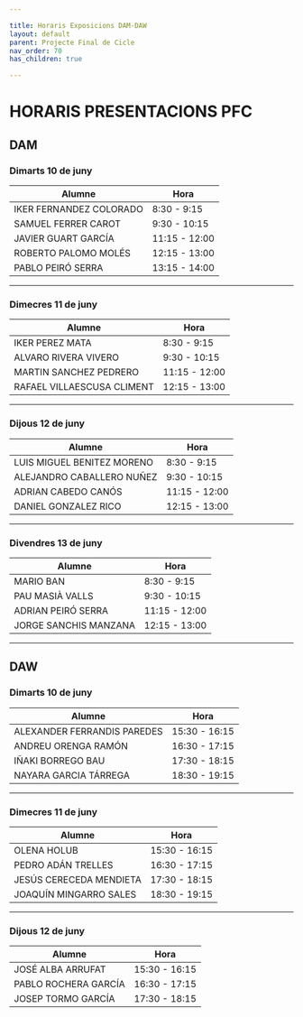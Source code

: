 ```yaml
---

title: Horaris Exposicions DAM-DAW
layout: default
parent: Projecte Final de Cicle
nav_order: 70
has_children: true

---
```


# HORARIS PRESENTACIONS PFC

## DAM

### **Dimarts 10 de juny**

| **Alumne**              | **Hora**      |
| ----------------------- | ------------- |
| IKER FERNANDEZ COLORADO | 8:30 - 9:15   |
| SAMUEL FERRER CAROT     | 9:30 - 10:15  |
| JAVIER GUART GARCÍA     | 11:15 - 12:00 |
| ROBERTO PALOMO MOLÉS    | 12:15 - 13:00 |
| PABLO PEIRÓ SERRA       | 13:15 - 14:00 |

---

### **Dimecres 11 de juny**

| **Alumne**                 | **Hora**      |
| -------------------------- | ------------- |
| IKER PEREZ MATA            | 8:30 - 9:15   |
| ALVARO RIVERA VIVERO       | 9:30 - 10:15  |
| MARTIN SANCHEZ PEDRERO     | 11:15 - 12:00 |
| RAFAEL VILLAESCUSA CLIMENT | 12:15 - 13:00 |

---

### **Dijous 12 de juny**

| **Alumne**                 | **Hora**      |
| -------------------------- | ------------- |
| LUIS MIGUEL BENITEZ MORENO | 8:30 - 9:15   |
| ALEJANDRO CABALLERO NUÑEZ  | 9:30 - 10:15  |
| ADRIAN CABEDO CANÓS        | 11:15 - 12:00 |
| DANIEL GONZALEZ RICO       | 12:15 - 13:00 |

---

### **Divendres 13 de juny**

| **Alumne**            | **Hora**      |
| --------------------- | ------------- |
| MARIO BAN             | 8:30 - 9:15   |
| PAU MASIÀ VALLS       | 9:30 - 10:15  |
| ADRIAN PEIRÓ SERRA    | 11:15 - 12:00 |
| JORGE SANCHIS MANZANA | 12:15 - 13:00 |

---

## DAW


### **Dimarts 10 de juny**

| **Alumne**                  | **Hora**      |
| --------------------------- | ------------- |
| ALEXANDER FERRANDIS PAREDES | 15:30 - 16:15 |
| ANDREU ORENGA RAMÓN         | 16:30 - 17:15 |
| IÑAKI BORREGO BAU           | 17:30 - 18:15 |
| NAYARA GARCIA TÁRREGA       | 18:30 - 19:15 |

---

### **Dimecres 11 de juny**

| **Alumne**              | **Hora**      |
| ----------------------- | ------------- |
| OLENA HOLUB             | 15:30 - 16:15 |
| PEDRO ADÁN TRELLES      | 16:30 - 17:15 |
| JESÚS CERECEDA MENDIETA | 17:30 - 18:15 |
| JOAQUÍN MINGARRO SALES  | 18:30 - 19:15 |

---

### **Dijous 12 de juny**

| **Alumne**           | **Hora**      |
| -------------------- | ------------- |
| JOSÉ ALBA ARRUFAT    | 15:30 - 16:15 |
| PABLO ROCHERA GARCÍA | 16:30 - 17:15 |
| JOSEP TORMO GARCÍA   | 17:30 - 18:15 |

